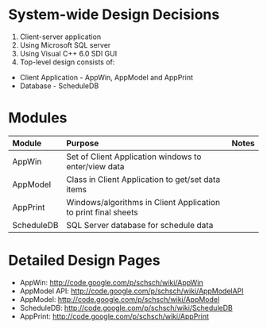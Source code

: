 # System-wide Design Decisions #

  1. Client-server application
  1. Using Microsoft SQL server
  1. Using Visual C++ 6.0 SDI GUI
  1. Top-level design consists of:
  * Client Application - AppWin, AppModel and AppPrint
  * Database - ScheduleDB

# Modules #

| **Module** | **Purpose** | **Notes** |
|:-----------|:------------|:----------|
| AppWin     | Set of Client Application windows to enter/view data |           |
| AppModel   | Class in Client Application to get/set data items |           |
| AppPrint   | Windows/algorithms in Client Application to print final sheets |           |
| ScheduleDB | SQL Server database for schedule data |           |

# Detailed Design Pages #

  * AppWin: http://code.google.com/p/schsch/wiki/AppWin
  * AppModel API: http://code.google.com/p/schsch/wiki/AppModelAPI
  * AppModel: http://code.google.com/p/schsch/wiki/AppModel
  * ScheduleDB: http://code.google.com/p/schsch/wiki/ScheduleDB
  * AppPrint: http://code.google.com/p/schsch/wiki/AppPrint